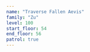 ```yaml
---
name: "Traverse Fallen Aevis"
family: "Zu"
level: 100
start_floor: 54
end_floor: 56
patrol: true
---
```

